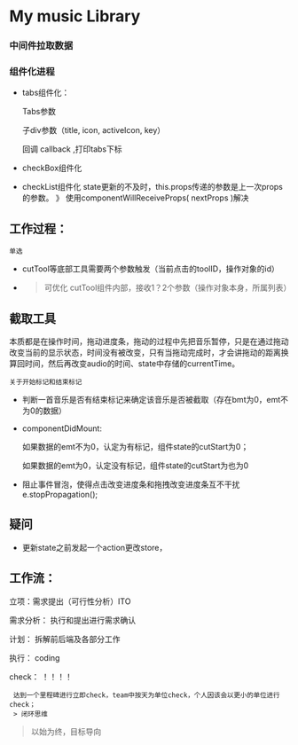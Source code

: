 # My music Library

### 中间件拉取数据

### 组件化进程

* tabs组件化：

    Tabs参数

    子div参数（title, icon, activeIcon, key）
    
    回调 callback ,打印tabs下标

* checkBox组件化

* checkList组件化
    state更新的不及时，this.props传递的参数是上一次props的参数。 》 使用componentWillReceiveProps( nextProps )解决

## 工作过程：
    单选
* cutTool等底部工具需要两个参数触发（当前点击的toolID，操作对象的id）
* > 可优化  cutTool组件内部，接收1？2个参数（操作对象本身，所属列表）


## 截取工具

本质都是在操作时间，拖动进度条，拖动的过程中先把音乐暂停，只是在通过拖动改变当前的显示状态，时间没有被改变，只有当拖动完成时，才会讲拖动的距离换算回时间，然后再改变audio的时间、state中存储的currentTime。

    关于开始标记和结束标记
* 判断一首音乐是否有结束标记来确定该音乐是否被截取（存在bmt为0，emt不为0的数据）
* componentDidMount:

    如果数据的emt不为0，认定为有标记，组件state的cutStart为0；

    如果数据的emt为0，认定没有标记，组件state的cutStart为也为0

* 阻止事件冒泡，使得点击改变进度条和拖拽改变进度条互不干扰
    e.stopPropagation();



## 疑问
* 更新state之前发起一个action更改store，


## 工作流：

立项：需求提出（可行性分析）ITO

需求分析： 执行和提出进行需求确认

计划： 拆解前后端及各部分工作

执行： coding

check： ！！！！

     达到一个里程碑进行立即check，team中按天为单位check，个人因该会以更小的单位进行check；
     > 闭环思维

> 以始为终，目标导向
